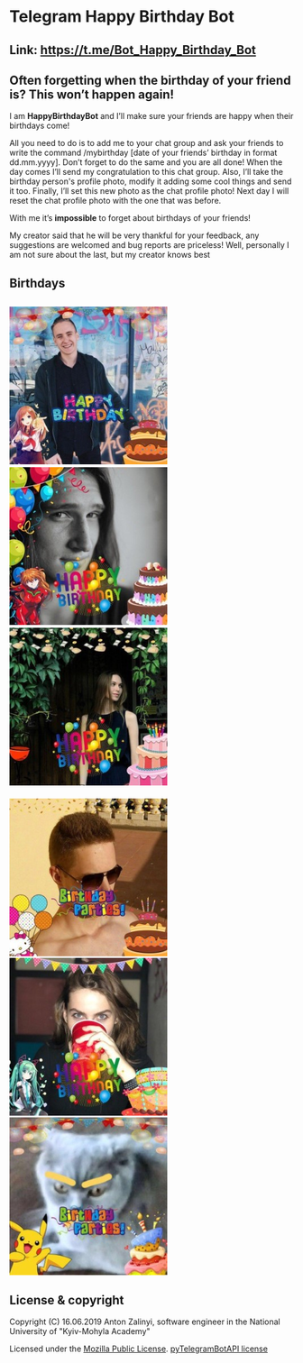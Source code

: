 # Telegram Happy Birthday Bot

## Link: https://t.me/Bot_Happy_Birthday_Bot

## Often forgetting when the birthday of your friend is? This won’t happen again!
I am **HappyBirthdayBot** and I’ll make sure your friends are happy when their birthdays come! 

All you need to do is to add me to your chat group and ask your friends to write the command 
/mybirthday [date of your friends’ birthday in format dd.mm.yyyy]. Don’t forget to do the same 
and you are all done! When the day comes I’ll send my congratulation to this chat group. Also, 
I’ll take the birthday person's profile photo, modify it adding some cool things and send 
it too. Finally, I’ll set this new photo as the chat profile photo! Next day I will reset the 
chat profile photo with the one that was before.

With me it’s **impossible** to forget about birthdays of your friends! 

My creator said that he will be very thankful for your feedback, any suggestions 
are welcomed and bug reports are priceless! Well, personally I am not sure about the last, 
but my creator knows best

## Birthdays

![](screenshots/1.jpg) ![](screenshots/2.jpg) ![](screenshots/3.jpg)
-
![](screenshots/4.jpg) ![](screenshots/5.jpg) ![](screenshots/6.jpg)

## License & copyright

Copyright (C) 16.06.2019 Anton Zalinyi, software engineer in the National University of "Kyiv-Mohyla Academy"

Licensed under the [Mozilla Public License](LICENSE).
[pyTelegramBotAPI license](https://github.com/eternnoir/pyTelegramBotAPI/blob/master/LICENSE)
